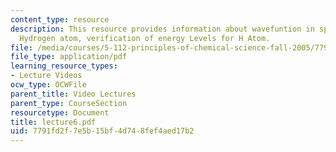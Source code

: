 ```yaml
---
content_type: resource
description: This resource provides information about wavefuntion in spherical coordinates,
  Hydrogen atom, verification of energy Levels for H Atom.
file: /media/courses/5-112-principles-of-chemical-science-fall-2005/7791fd2f7e5b15bf4d748fef4aed17b2_lecture6.pdf
file_type: application/pdf
learning_resource_types:
- Lecture Videos
ocw_type: OCWFile
parent_title: Video Lectures
parent_type: CourseSection
resourcetype: Document
title: lecture6.pdf
uid: 7791fd2f-7e5b-15bf-4d74-8fef4aed17b2
---
```


